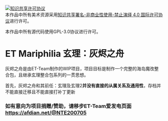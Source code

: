 <a rel="license" href="http://creativecommons.org/licenses/by-nc-nd/4.0/"><img alt="知识共享许可协议" style="border-width:0" src="https://i.creativecommons.org/l/by-nc-nd/4.0/88x31.png" /></a><br />本作品中所有美术资源采用<a rel="license" href="http://creativecommons.org/licenses/by-nc-nd/4.0/">知识共享署名-非商业性使用-禁止演绎 4.0 国际许可协议</a>进行许可。

本作品中所有源代码使用GPL-3.0协议进行许可。

# ET Mariphilia 玄理：灰烬之舟

灰烬之舟是由ET-Team制作的WIP项目，项目目标是制作一个完整的海岛魔改整合包，且继承玄理整合包系列的一贯思想。

首先，灰烬之舟和其前任：玄理及玄理2**并没有直接的从属关系及通用性**，存档并不能直接迁移且不能直接打补丁更新

### 如有意向为项目捐赠/赞助，请移步ET-Team爱发电页面 https://afdian.net/@NTE200705

